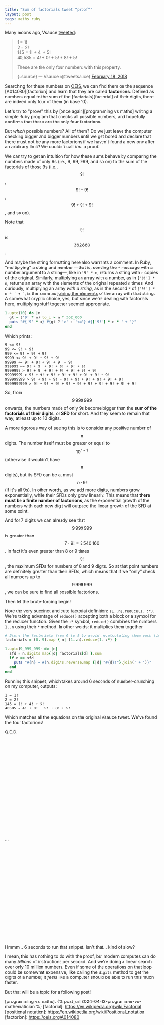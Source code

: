 ```yaml
---
title: "Sum of factorials tweet “proof”"
layout: post
tags: maths ruby
---
```


<!-- TODO: Extract this into a reusable math.html snippet, or better yet: pre-render LaTeX. -->
<script src="https://cdn.mathjax.org/mathjax/latest/MathJax.js?config=TeX-AMS-MML_HTMLorMML" type="text/javascript"></script>

Many moons ago, Vsauce [tweeted][vsauce tweet]:

> 1 = 1!\
> 2 = 2!\
> 145 = 1! + 4! + 5!\
> 40,585 = 4! + 0! + 5! + 8! + 5!
>
> These are the only four numbers with this property.
>
> {:.source}
> — Vsauce (@tweetsauce) [February 18, 2018][vsauce tweet]

Searching for these numbers on <abbr title="The On-Line Encyclopedia of Integer Sequences">OEIS</abbr>, we can find them on the sequence [A014080][factorion] and learn that they are called **factorions**. Defined as numbers equal to the sum of the [factorials][factorial] of their digits, there are indeed only four of them (in base 10).

Let's try to "prove" this by [once again][programming vs maths] writing a simple Ruby program that checks all possible numbers, and hopefully confirms that these are the only four factorions.

But *which* possible numbers? All of them? Do we just leave the computer checking bigger and bigger numbers until we get bored and declare that there must not be any more factorions if we haven't found a new one after an arbitrary limit? We couldn't call *that* a proof.

We can try to get an intuition for how these sums behave by comparing the numbers made of only 9s (i.e., 9, 99, 999, and so on) to the sum of the factorials of those 9s (i.e., $$9!$$, $$9!+9!$$, $$9!+9!+9!$$, and so on).

<span class="sidenote">Note that $$9!$$ is $$362\,880$$.</span>

<span class="sidenote">And maybe the string formatting here also warrants a comment. In Ruby, "multiplying" a string and number —that is, sending the `*` message with a number argument to a string—, like in `'9' * n`, returns a string with `n` copies of the original. Similarly, multiplying an array with a number, as in `['9!'] * n`, returns an array with the elements of the original repeated `n` times. And curiously, multiplying an array *with a string*, as in the second `*` of `['9!'] * n * ' + '`, is the same as [joining the elements](https://ruby-doc.org/3.3.0/Array.html#method-i-2A) of the array with that string. A somewhat cryptic choice, yes, but since we're dealing with factorials here, multiplying stuff together seemed appropriate.</span>

```ruby
1.upto(10) do |n|
  gt = ('9' * n).to_i > n * 362_880
  puts "#{'9' * n} #{gt ? '>' : '<='} #{['9!'] * n * ' + '}"
end
```

Which prints:

```
9 <= 9!
99 <= 9! + 9!
999 <= 9! + 9! + 9!
9999 <= 9! + 9! + 9! + 9!
99999 <= 9! + 9! + 9! + 9! + 9!
999999 <= 9! + 9! + 9! + 9! + 9! + 9!
9999999 > 9! + 9! + 9! + 9! + 9! + 9! + 9!
99999999 > 9! + 9! + 9! + 9! + 9! + 9! + 9! + 9!
999999999 > 9! + 9! + 9! + 9! + 9! + 9! + 9! + 9! + 9!
9999999999 > 9! + 9! + 9! + 9! + 9! + 9! + 9! + 9! + 9! + 9!
```

So, from $$9\,999\,999$$ onwards, the numbers made of only 9s become bigger than the **sum of the factorials of their digits**, or **SFD** for short. And they seem to remain that way, at least up to 10 digits.

A more rigorous way of seeing this is to consider any positive number of $$n$$ digits. The number itself must be greater or equal to $$10^{n-1}$$ (otherwise it wouldn't have $$n$$ digits), but its SFD can be at most $$n \cdot 9!$$ (if it's all 9s). In other words, as we add more digits, numbers grow exponentially, while their SFDs only grow linearly. This means that **there must be a finite number of factorions**, as the exponential growth of the numbers with each new digit will outpace the linear growth of the SFD at some point.

And for 7 digits we can already see that $$9\,999\,999$$ is greater than $$7 \cdot 9! = 2\,540\,160$$. In fact it's even greater than 8 or 9 times $$9!$$, the maximum SFDs for numbers of 8 and 9 digits. So at that point numbers are definitely greater than their SFDs, which means that if we "only" check all numbers up to $$9\,999\,999$$, we can be sure to find all possible factorions.

Then let the brute-forcing begin!

<span class="sidenote">Note the very succinct and cute factorial definition: `(1..n).reduce(1, :*)`. We're taking advantage of `reduce()` accepting both a block or a symbol for the reducer function. Given the `:*` symbol, `reduce()` combines the numbers `1..n` using their `*` method. In other words: it multiplies them together.</span>

```ruby
# Store the factorials from 0 to 9 to avoid recalculating them each time.
factorials = (0..9).map {|n| (1..n).reduce(1, :*) }

1.upto(9_999_999) do |n|
  sfd = n.digits.map{|d| factorials[d] }.sum
  if n == sfd
    puts "#{n} = #{n.digits.reverse.map {|d| "#{d}!"}.join(' + ')}"
  end
end
```

Running this snippet, which takes around 6 seconds of number-crunching on my computer, outputs:

```
1 = 1!
2 = 2!
145 = 1! + 4! + 5!
40585 = 4! + 0! + 5! + 8! + 5!
```

Which matches all the equations on the original Vsauce tweet. We've found the four factorions!

Q.E.D.

<div style="height:20rem"></div>
…
<div style="height:20rem"></div>

Hmmm… 6 seconds to run that snippet. Isn't that… kind of slow?

I mean, this has nothing to do with the proof, but modern computes can do many *billions* of instructions per second. And we're doing a linear search over only 10 million numbers. Even if some of the operations on that loop could be somewhat expensive, like calling the `digits` method to get the digits of a number, it *feels* like a computer should be able to run this much faster.

But that will be a topic for a following post!


[vsauce tweet]: https://twitter.com/tweetsauce/status/965259567322943490
[programming vs maths]: {% post_url 2024-04-12-programmer-vs-mathematician %}
[factorial]: https://en.wikipedia.org/wiki/Factorial
[positional notation]: https://en.wikipedia.org/wiki/Positional_notation
[factorion]: https://oeis.org/A014080
